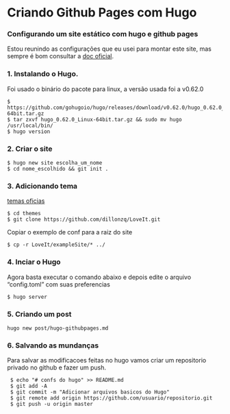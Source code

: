 # Criando Github Pages com Hugo


### Configurando um site estático com hugo e github pages

Estou reunindo as configurações que eu usei para montar este site, mas sempre é bom consultar a [doc oficial](https://gohugo.io/documentation/).

### 1. Instalando o Hugo. 
Foi usado o binário do pacote para linux, a versão usada foi a v0.62.0
```
$ https://github.com/gohugoio/hugo/releases/download/v0.62.0/hugo_0.62.0_Linux-64bit.tar.gz
$ tar zxvf hugo_0.62.0_Linux-64bit.tar.gz && sudo mv hugo /usr/local/bin/
$ hugo version
```

### 2. Criar o site
```
$ hugo new site escolha_um_nome
$ cd nome_escolhido && git init .
```

### 3. Adicionando tema

[temas oficias](https://themes.gohugo.io/)

```
$ cd themes
$ git clone https://github.com/dillonzq/LoveIt.git
```

Copiar o exemplo de conf para a raiz do site
```
$ cp -r LoveIt/exampleSite/* ../
```

### 4. Inciar o Hugo

Agora basta executar o comando abaixo e depois edite o arquivo “config.toml” com suas preferencias 
```
$ hugo server
```

### 5. Criando um post
```
hugo new post/hugo-githubpages.md
```

### 6. Salvando as mundanças

 Para salvar as modificacoes feitas no hugo vamos criar um repositorio privado no github e fazer um push.
```
 $ echo "# confs do hugo" >> README.md
 $ git add -A
 $ git commit -m "Adicionar arquivos basicos do Hugo"
 $ git remote add origin https://github.com/usuario/repositorio.git
 $ git push -u origin master
 ```
